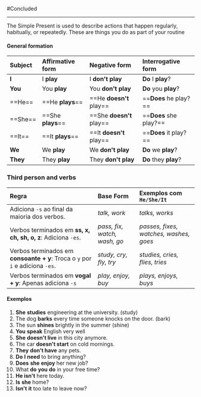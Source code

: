 
#Concluded 

---

The Simple Present is used to describe actions that happen regularly, habitually, or repeatedly. These are things you do as part of your routine
#### **General formation**

| Subject  | Affirmative form  | Negative form            | Interrogative form     |
| :------- | :---------------- | :----------------------- | :--------------------- |
| **I**    | I **play**        | I **don't play**         | **Do** I **play**?     |
| **You**  | You **play**      | You **don't play**       | **Do** you **play**?   |
| ==He==   | ==He **plays**==  | ==He **doesn't** play==  | ==**Does** he play?==  |
| ==She==  | ==She **plays**== | ==She **doesn't** play== | ==**Does** she play?== |
| ==It==   | ==It **plays**==  | ==It **doesn't** play==  | ==**Does** it play?==  |
| **We**   | We **play**       | We **don't play**        | **Do** we **play**?    |
| **They** | They **play**     | They **don't play**      | **Do** they **play**?  |
### **Third person and verbs**

| Regra                                                                                  | Base Form                    | Exemplos com `He/She/It`               |
| :------------------------------------------------------------------------------------- | :--------------------------- | :------------------------------------- |
| Adiciona `-s` ao final da maioria dos verbos.                                          | _talk, work_                 | _talks, works_                         |
| Verbos terminados em **ss, x, ch, sh, o, z**:  Adiciona `-es`.                         | _pass, fix, watch, wash, go_ | _passes, fixes, watches, washes, goes_ |
| Verbos terminados em **consoante + y**:          Troca o `y` por `i` e adiciona `-es`. | _study, cry, fly, try_       | _studies, cries, flies, tries_         |
| Verbos terminados em **vogal + y**:               Apenas adiciona `-s`                 | _play, enjoy, buy_           | _plays, enjoys, buys_                  |
#### **Exemplos**
1. **She** **studies** engineering at the university. (study)
2. The dog **barks** every time someone knocks on the door. (bark)
3. The sun **shines** brightly in the summer (shine)
4. **You** **speak** English very well
5. **She** **doesn't live** in this city anymore.
6. The car **doesn't start** on cold mornings.
7. **They** **don't have** any pets.
8. **Do** **I** **need** to bring anything?
9. **Does** **she** **enjoy** her new job?
10. What **do** **you** **do** in your free time?
11. **He isn't** here today.
12. **Is** **she** home?
13. **Isn't** **it** too late to leave now?

